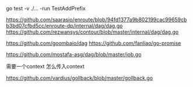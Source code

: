 go test -v  ./... -run TestAddPrefix

https://github.com/saarasio/enroute/blob/94fd1377a9b802199cac99659cbb3bd07cfbd5cc/enroute-dp/internal/dag/dag.go
https://github.com/rezwansys/contour/blob/master/internal/dag/dag.go

https://github.com/goombaio/dag
https://github.com/fanliao/go-promise

https://github.com/mostafa-asg/dag/blob/master/job.go

需要一个context 怎么传入context

https://github.com/vardius/gollback/blob/master/gollback.go